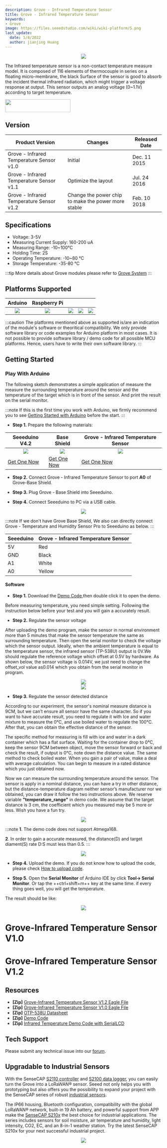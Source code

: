 ```yaml
---
description: Grove - Infrared Temperature Sensor
title: Grove - Infrared Temperature Sensor
keywords:
- Grove
image: https://files.seeedstudio.com/wiki/wiki-platform/S.png
last_update:
  date: 1/4/2022
  author: jianjing Huang
---
```


<div align="center"><img width="{1000}" src="https://files.seeedstudio.com/wiki/Grove-Infrared_Temperature_Sensor/img/main.jpg" /></div>

The Infrared temperature sensor is a non-contact temperature measure model. It is composed of 116 elements of thermocouple in series on a floating micro-membrane, the black Surface of the sensor is good to absorb the incident thermal infrared radiation, which might trigger a voltage response at output. This sensor outputs an analog voltage (0~1.1V) according to target temperature.

<p style={{textAlign: 'center'}}><a href="https://www.seeedstudio.com/Grove-Infrared-Temperature-Sensor-p-1058.html" target="_blank"><img src="https://files.seeedstudio.com/wiki/Seeed-WiKi/docs/images/get_one_now_small.png" width="210" height="41"  border="0" /></a></p>

## Version

Product Version | Changes | Released Date
--|--|--
Grove - Infrared Temperature Sensor v1.0 | Initial | Dec. 11 2015
Grove - Infrared Temperature Sensor v1.1 | Optimize the layout  | Jul. 24 2016
Grove - Infrared Temperature Sensor v1.2 | Change the power chip to make the power more stable  | Feb. 10 2018

## Specifications

- Voltage: 3-5V
- Measuring Current Supply: 160-200 uA
- Measuring Range: -10~100°C
- Holding Time: 2S
- Operating Temperature: -10~80 °C
- Storage Temperature: -35-80 °C

:::tip
    More details about Grove modules please refer to [Grove System](https://wiki.seeedstudio.com/Grove_System/)
:::

## Platforms Supported

| Arduino                                                                                             | Raspberry Pi                                                                                             |                                                                                                 |                                                                                                          |                                                                                                    |
|-----------------------------------------------------------------------------------------------------|----------------------------------------------------------------------------------------------------------|-------------------------------------------------------------------------------------------------|---------------------------------------------------------------------------------------------------|----------------------------------------------------------------------------------------------------|
|<div align="center"><img width="{1000}" src="https://files.seeedstudio.com/wiki/wiki_english/docs/images/arduino_logo.jpg" /></div>|<div align="center"><img width="{1000}" src="https://files.seeedstudio.com/wiki/wiki_english/docs/images/raspberry_pi_logo_n.jpg" /></div> | <div align="center"><img width="{1000}" src="https://files.seeedstudio.com/wiki/wiki_english/docs/images/bbg_logo_n.jpg" /></div>| <div align="center"><img width="{1000}" src="https://files.seeedstudio.com/wiki/wiki_english/docs/images/wio_logo_n.jpg" /></div>| <div align="center"><img width="{1000}" src="https://files.seeedstudio.com/wiki/wiki_english/docs/images/linkit_logo_n.jpg" /></div>|

:::caution
The platforms mentioned above as supported is/are an indication of the module's software or theoritical compatibility. We only provide software library or code examples for Arduino platform in most cases. It is not possible to provide software library / demo code for all possible MCU platforms. Hence, users have to write their own software library.
:::

## Getting Started

### Play With Arduino

The following sketch demonstrates a simple application of measure the measure the surrounding temperature around the sensor and the temperature of the target which is in front of the sensor. And print the result on the serial monitor.

:::note
If this is the first time you work with Arduino, we firmly recommend you to see [Getting Started with Arduino](https://wiki.seeedstudio.com/Getting_Started_with_Arduino/) before the start.
:::

- **Step 1.** Prepare the following materials:

| Seeeduino V4.2 | Base Shield| Grove - Infrared Temperature Sensor |
|--------------|-------------|-----------------|
|<div align="center"><img width="{1000}" src="https://files.seeedstudio.com/wiki/Grove_Light_Sensor/images/gs_1.jpg" /></div>|<div align="center"><img width="{1000}" src="https://files.seeedstudio.com/wiki/Grove_Light_Sensor/images/gs_4.jpg" /></div>|<div align="center"><img width="{1000}" src="https://files.seeedstudio.com/wiki/Grove-Infrared_Temperature_Sensor/img/JUH4jM8D85pxTHah3QXYxhe7.jpg" /></div>|
|[Get One Now](https://www.seeedstudio.com/Seeeduino-V4.2-p-2517.html)|[Get One Now](https://www.seeedstudio.com/Base-Shield-V2-p-1378.html)|[Get One Now](https://www.seeedstudio.com/Grove-Infrared-Temperature-Sensor-p-1058.html)|

- **Step 2.** Connect Grove - Infrared Temperature Sensor to port **A0** of Grove-Base Shield.

- **Step 3.** Plug Grove - Base Shield into Seeeduino.

- **Step 4.** Connect Seeeduino to PC via a USB cable.

<div align="center"><img width="{1000}" src="https://files.seeedstudio.com/wiki/Grove-Infrared_Temperature_Sensor/img/connect.jpg" /></div>

:::note
 If we don't have Grove Base Shield, We also can directly connect Grove - Temperature and Humidity Sensor Pro to Seeeduino as below.
:::

| Seeeduino       | Grove - Infrared Temperature Sensor |
|---------------|-------------------------|
| 5V           | Red                     |
| GND           | Black                   |
| A1            | White                   |
| A0            | Yellow                  |

#### Software

- **Step 1.** Download the [Demo Code](https://files.seeedstudio.com/wiki/Grove-Infrared_Temperature_Sensor/res/MeasureTemperature.zip),then double click it to open the demo.

Before measuring temperature, you need simple setting. Following the instruction below before your test and you will gain a accurately result.

- **Step 2.** Regulate the sensor voltage

After uploading the demo program, make the sensor in normal environment more than 5 minutes that make the sensor temperature the same as surrounding temperature. Then open the serial monitor to check the voltage which the sensor output. Ideally, when the ambient temperature is equal to the temperature sensor, the infrared sensor (TP-538U) output is 0V.We should regulate the reference voltage which offset at 0.5V by hardware. As shown below, the sensor voltage is 0.014V, we just need to change the offset\_vol value as0.014 which you obtain from the serial monitor in program.

<div align="center"><img width="{1000}" src="https://files.seeedstudio.com/wiki/Grove-Infrared_Temperature_Sensor/img/Infrared_Temperature_Sensor_code2.jpg" /></div>

<div align="center"><img width="{1000}" src="https://files.seeedstudio.com/wiki/Grove-Infrared_Temperature_Sensor/img/Serialmonitor.jpg" /></div>

- **Step 3.** Regulate the sensor detected distance

According to our experiment, the sensor's nominal measure distance is 9CM, but we can’t ensure all sensor have the same character. So if you want to have accurate result, you need to regulate it with Ice and water mixture to measure the 0℃, and use boiled water to regulate the 100℃. After that, you can obtain the effective distance of the sensor.

The specific method for measuring is fill with ice and water in a dark container which has a flat surface. Waiting for the container drop to 0℃, keep the sensor 9CM between object, move the sensor forward or back and check the result, if output is 0℃, note down the distance value. The same method to check boiled water. When you gain a pair of value, make a deal with average calculation. You can begin to measure in a rated distance which you just obtained now.

Now we can measure the surrounding temperature around the sensor. The sensor is apply in a nominal distance, you can have a try in other distance, but the distance-temperature diagram neither sensor’s manufacturer nor we obtained, you can draw it follow the two instructions above. We reserve variable **"temperature_range"** in demo code. We assume that the target distance is 3 cm, the coefficient which you measured may be 5 more or less. Wish you have a fun try.

<div align="center"><img width="{1000}" src="https://files.seeedstudio.com/wiki/Grove-Infrared_Temperature_Sensor/img/Infrared_Temperature_Sensor_Code_1.jpg" /></div>

:::note
**1**. The demo code does not support Atmega168.

**2**. In order to gain a accurate measured, the distance(D) and target diament(S) rate D:S must less than 0.5.
:::

<div align="center"><img width="{1000}" src="https://files.seeedstudio.com/wiki/Grove-Infrared_Temperature_Sensor/img/Dsdiagram.jpg" /></div>

- **Step 4.** Upload the demo. If you do not know how to upload the code, please check [How to upload code](https://wiki.seeedstudio.com/Upload_Code/).

- **Step 5.** Open the **Serial Monitor** of Arduino IDE by click **Tool-> Serial Monitor**. Or tap the ++ctrl+shift+m++ key at the same time. if every thing goes well, you will get the temperature.

The result should be like:

<div align="center"><img width="{1000}" src="https://files.seeedstudio.com/wiki/Grove-Infrared_Temperature_Sensor/img/result_arduino.png" /></div>

# Grove-Infrared Temperature Sensor V1.0

<div className="altium-ecad-viewer" data-project-src="https://files.seeedstudio.com/wiki/Grove-Infrared_Temperature_Sensor/res/Infrared_Temperature_Sensor_V1.0_egale_file.zip" style={{borderRadius: '0px 0px 4px 4px', height: 500, borderStyle: 'solid', borderWidth: 1, borderColor: 'rgb(241, 241, 241)', overflow: 'hidden', maxWidth: 1280, maxHeight: 700, boxSizing: 'border-box'}}>
</div>

# Grove-Infrared Temperature Sensor V1.2

<div className="altium-ecad-viewer" data-project-src="https://files.seeedstudio.com/wiki/Grove-Infrared_Temperature_Sensor/res/Grove-Infrared_Temperature_Sensor_v1.2.zip" style={{borderRadius: '0px 0px 4px 4px', height: 500, borderStyle: 'solid', borderWidth: 1, borderColor: 'rgb(241, 241, 241)', overflow: 'hidden', maxWidth: 1280, maxHeight: 700, boxSizing: 'border-box'}}>
</div>

## Resources

- **[Zip]** [Grove-Infrared Temperature Sensor V1.2 Eagle File](https://files.seeedstudio.com/wiki/Grove-Infrared_Temperature_Sensor/res/Grove-Infrared_Temperature_Sensor_v1.2.zip)
- **[Zip]** [Grove-Infrared Temperature Sensor V1.0 Eagle File](https://files.seeedstudio.com/wiki/Grove-Infrared_Temperature_Sensor/res/Infrared_Temperature_Sensor_V1.0_egale_file.zip)
- **[Zip]** [OTP-538U Datasheet](https://files.seeedstudio.com/wiki/Grove-Infrared_Temperature_Sensor/res/OTP-538Udatasheet.zip)
- **[Zip]** [Demo Code](https://files.seeedstudio.com/wiki/Grove-Infrared_Temperature_Sensor/res/MeasureTemperature.zip)
- **[Zip]** [Infrared Temperature Demo Code with SerialLCD](https://files.seeedstudio.com/wiki/Grove-Infrared_Temperature_Sensor/res/Infrared_temperature_demo_code_with_serialLCD.zip)

<!-- This Markdown file was created from https://www.seeedstudio.com/wiki/Grove_-_Infrared_Temperature_Sensor -->

## Tech Support

Please submit any technical issue into our [forum](https://forum.seeedstudio.com/).

## Upgradable to Industrial Sensors

With the SenseCAP [S2110 controller](https://www.seeedstudio.com/SenseCAP-XIAO-LoRaWAN-Controller-p-5474.html) and [S2100 data logger](https://www.seeedstudio.com/SenseCAP-S2100-LoRaWAN-Data-Logger-p-5361.html), you can easily turn the Grove into a LoRaWAN® sensor. Seeed not only helps you with prototyping but also offers you the possibility to expand your project with the SenseCAP series of robust [industrial sensors](https://www.seeedstudio.com/catalogsearch/result/?q=sensecap&categories=SenseCAP&application=Temperature%2FHumidity~Soil~Gas~Light~Weather~Water~Automation~Positioning~Machine%20Learning~Voice%20Recognition&compatibility=SenseCAP).

The IP66 housing, Bluetooth configuration, compatibility with the global LoRaWAN® network, built-in 19 Ah battery, and powerful support from APP make the [SenseCAP S210x](https://www.seeedstudio.com/catalogsearch/result/?q=S21&categories=SenseCAP&product_module=Device) the best choice for industrial applications. The series includes sensors for soil moisture, air temperature and humidity, light intensity, CO2, EC, and an 8-in-1 weather station. Try the latest SenseCAP S210x for your next successful industrial project.

<div align="center"><a href="https://www.seeedstudio.com/catalogsearch/result/?q=sensecap&application=Temperature%2FHumidity~Soil~Gas~Light~Weather~Water~Automation~Positioning~Machine%20Learning~Voice%20Recognition&compatibility=SenseCAP" target="_blank"><img width={800} src="https://files.seeedstudio.com/wiki/K1100_overview/sensecap.png" /></a></div>
